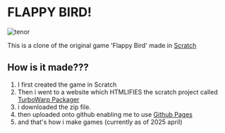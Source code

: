 # FLAPPY BIRD!

![tenor](https://github.com/user-attachments/assets/d8eb3aba-8bf5-4c1a-85fb-ab48160ad050)

This is a clone of the original game 'Flappy Bird' made in [Scratch](https://scratch.mit.edu)
## How is it made???
1) I first created the game in Scratch
2) Then i went to a website which HTMLIFIES the scratch project called [TurboWarp Packager](https://packager.turbowarp.org/)
3) i downloaded the zip file.
4) then uploaded onto github enabling me to use [Github Pages](https://pages.github.com/)
5) and that's how i make games (currently as of 2025 april)
